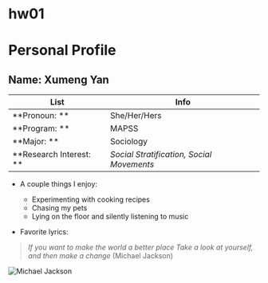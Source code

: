 # hw01

# Personal Profile
## Name: Xumeng Yan
List | Info
------------ | -------------
**Pronoun: ** | She/Her/Hers
**Program: ** | MAPSS
**Major: ** | Sociology
**Research Interest: ** | *Social Stratification, Social Movements*

* A couple things I enjoy:
  * Experimenting with cooking recipes
  * Chasing my pets
  * Lying on the floor and silently listening to music

* Favorite lyrics:
> *If you want to make the world a better place*
> *Take a look at yourself, and then make a change* (Michael Jackson)

![Michael Jackson](https://www.google.com/url?sa=i&url=https%3A%2F%2Fen.wikipedia.org%2Fwiki%2FMan_in_the_Mirror&psig=AOvVaw0cCVy8ODez2r7QOTIufoAL&ust=1586490270256000&source=images&cd=vfe&ved=0CAIQjRxqFwoTCPib9Pu22ugCFQAAAAAdAAAAABAD)